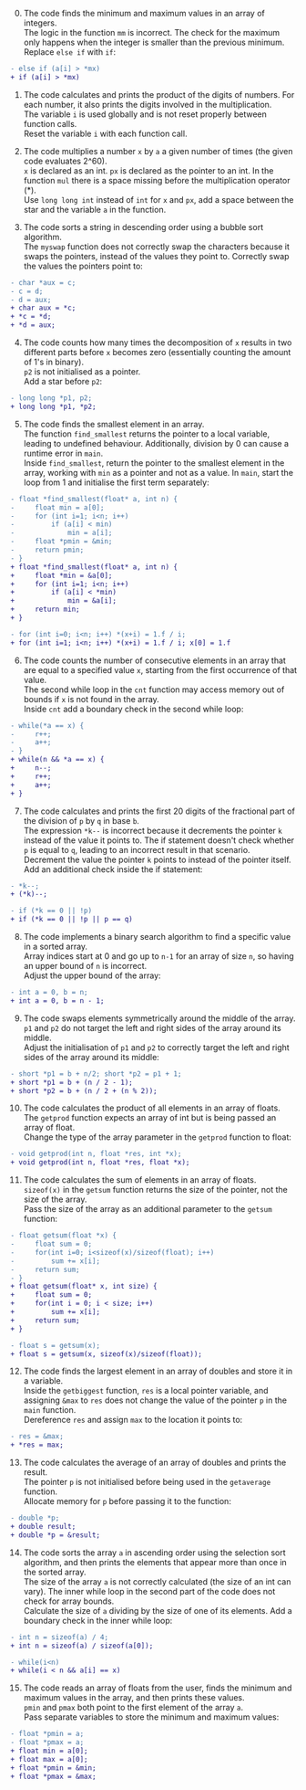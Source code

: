 00.  
    The code finds the minimum and maximum values in an array of integers.  
    The logic in the function `mm` is incorrect. The check for the maximum only happens when the integer is smaller than the previous minimum.  
    Replace `else if` with `if`:  
```diff
- else if (a[i] > *mx)
+ if (a[i] > *mx)
```

01.  
    The code calculates and prints the product of the digits of numbers. For each number, it also prints the digits involved in the multiplication.  
    The variable `i` is used globally and is not reset properly between function calls.  
    Reset the variable `i` with each function call.

02.  
    The code multiplies a number `x` by `a` a given number of times (the given code evaluates 2^60).  
    `x` is declared as an int. `px` is declared as the pointer to an int. In the function `mul` there is a space missing before the multiplication operator (*).  
    Use `long long int` instead of `int` for `x` and `px`, add a space between the star and the variable `a` in the function.

03.  
    The code sorts a string in descending order using a bubble sort algorithm.  
    The `myswap` function does not correctly swap the characters because it swaps the pointers, instead of the values they point to. Correctly swap the values the pointers point to:  
```diff
- char *aux = c;
- c = d; 
- d = aux;
+ char aux = *c; 
+ *c = *d;
+ *d = aux;
```

04.  
    The code counts how many times the decomposition of `x` results in two different parts before `x` becomes zero (essentially counting the amount of 1's in binary).  
    `p2` is not initialised as a pointer.  
    Add a star before `p2`:  
```diff
- long long *p1, p2;
+ long long *p1, *p2;
```

05.  
    The code finds the smallest element in an array.  
    The function `find_smallest` returns the pointer to a local variable, leading to undefined behaviour. Additionally, division by 0 can cause a runtime error in `main`.  
    Inside `find_smallest`, return the pointer to the smallest element in the array, working with `min` as a pointer and not as a value. In `main`, start the loop from 1 and initialise the first term separately:  
```diff
- float *find_smallest(float* a, int n) {
-     float min = a[0];
-     for (int i=1; i<n; i++)
-         if (a[i] < min)
-             min = a[i];
-     float *pmin = &min;
-     return pmin;
- }
+ float *find_smallest(float* a, int n) {
+     float *min = &a[0];
+     for (int i=1; i<n; i++)
+         if (a[i] < *min)
+             min = &a[i];
+     return min;
+ }
```
```diff
- for (int i=0; i<n; i++) *(x+i) = 1.f / i;
+ for (int i=1; i<n; i++) *(x+i) = 1.f / i; x[0] = 1.f
```

06.  
    The code counts the number of consecutive elements in an array that are equal to a specified value `x`, starting from the first occurrence of that value.  
    The second while loop in the `cnt` function may access memory out of bounds if `x` is not found in the array.  
    Inside `cnt` add a boundary check in the second while loop:  
```diff
- while(*a == x) {
-     r++;
-     a++;
- }
+ while(n && *a == x) { 
+     n--; 
+     r++; 
+     a++;
+ }
```

07.  
    The code calculates and prints the first 20 digits of the fractional part of the division of `p` by `q` in base `b`.  
    The expression `*k--` is incorrect because it decrements the pointer `k` instead of the value it points to. The if statement doesn't check whether `p` is equal to `q`, leading to an incorrect result in that scenario.  
    Decrement the value the pointer `k` points to instead of the pointer itself. Add an additional check inside the if statement:  
```diff
- *k--;
+ (*k)--;
```
```diff
- if (*k == 0 || !p)
+ if (*k == 0 || !p || p == q)
```

08.  
    The code implements a binary search algorithm to find a specific value in a sorted array.  
    Array indices start at 0 and go up to `n-1` for an array of size `n`, so having an upper bound of `n` is incorrect.  
    Adjust the upper bound of the array:  
```diff
- int a = 0, b = n;
+ int a = 0, b = n - 1;
```

09.  
    The code swaps elements symmetrically around the middle of the array.  
    `p1` and `p2` do not target the left and right sides of the array around its middle.  
    Adjust the initialisation of `p1` and `p2` to correctly target the left and right sides of the array around its middle:  
```diff
- short *p1 = b + n/2; short *p2 = p1 + 1;
+ short *p1 = b + (n / 2 - 1);
+ short *p2 = b + (n / 2 + (n % 2));
```

10.  
    The code calculates the product of all elements in an array of floats.  
    The `getprod` function expects an array of int but is being passed an array of float.  
    Change the type of the array parameter in the `getprod` function to float:  
```diff
- void getprod(int n, float *res, int *x);
+ void getprod(int n, float *res, float *x);
```

11.  
    The code calculates the sum of elements in an array of floats.  
    `sizeof(x)` in the `getsum` function returns the size of the pointer, not the size of the array.  
    Pass the size of the array as an additional parameter to the `getsum` function:  
```diff
- float getsum(float *x) {
-     float sum = 0;
-     for(int i=0; i<sizeof(x)/sizeof(float); i++)
-         sum += x[i];
-     return sum;
- }
+ float getsum(float* x, int size) {
+     float sum = 0;
+     for(int i = 0; i < size; i++)
+         sum += x[i];
+     return sum;
+ }
```
```diff
- float s = getsum(x);
+ float s = getsum(x, sizeof(x)/sizeof(float));
```

12.  
    The code finds the largest element in an array of doubles and store it in a variable.  
    Inside the `getbiggest` function, `res` is a local pointer variable, and assigning `&max` to `res` does not change the value of the pointer `p` in the `main` function.  
    Dereference `res` and assign `max` to the location it points to:  
```diff
- res = &max;
+ *res = max;
```

13.  
    The code calculates the average of an array of doubles and prints the result.  
    The pointer `p` is not initialised before being used in the `getaverage` function.  
    Allocate memory for `p` before passing it to the function:  
```diff
- double *p;
+ double result;
+ double *p = &result;
```

14.  
    The code sorts the array `a` in ascending order using the selection sort algorithm, and then prints the elements that appear more than once in the sorted array.  
    The size of the array `a` is not correctly calculated (the size of an int can vary). The inner while loop in the second part of the code does not check for array bounds.  
    Calculate the size of `a` dividing by the size of one of its elements. Add a boundary check in the inner while loop:  
```diff
- int n = sizeof(a) / 4;
+ int n = sizeof(a) / sizeof(a[0]);
```
```diff
- while(i<n)
+ while(i < n && a[i] == x)
```

15.  
    The code reads an array of floats from the user, finds the minimum and maximum values in the array, and then prints these values.  
    `pmin` and `pmax` both point to the first element of the array `a`.  
    Pass separate variables to store the minimum and maximum values:  
```diff
- float *pmin = a;
- float *pmax = a;
+ float min = a[0];
+ float max = a[0];
+ float *pmin = &min;
+ float *pmax = &max;
```